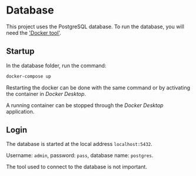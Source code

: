 # Database

This project uses the PostgreSQL database.
To run the database, you will need the ['Docker tool'](https://desktop.docker.com/win/main/amd64/Docker%20Desktop%20Installer.exe?utm_source=docker&utm_medium=webreferral&utm_campaign=dd-smartm_button).
## Startup

In the database folder, run the command:

``` sh
docker-compose up
```

Restarting the docker can be done with the same command or by activating the container
in _Docker Desktop_.

A running container can be stopped through the _Docker Desktop_ application.

## Login

The database is started at the local address `localhost:5432`.

Username: `admin`, password: `pass`, database name: `postgres`.

The tool used to connect to the database is not important.